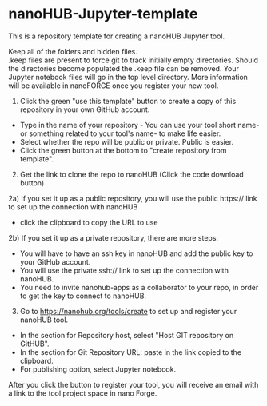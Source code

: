 # nanoHUB-Jupyter-template
This is a repository template for creating a nanoHUB Jupyter tool.

Keep all of the folders and hidden files.  
.keep files are present to force git to track initially empty directories.
Should the directories become populated the .keep file can be removed.
Your Jupyter notebook files will go in the top level directory.  More information will be available in nanoFORGE once you register your new tool.

1) Click the green "use this template" button to create a copy of this repository in your own GitHub account.
* Type in the name of your repository - You can use your tool short name- or something related to your tool's name- to make life easier.
* Select whether the repo will be public or private. Public is easier.
* Click the green button at the bottom to "create repository from template".

2) Get the link to clone the repo to nanoHUB (Click the code download button)

2a) If you set it up as a public repository, you will use the public https:// link to set up the connection with nanoHUB
* click the clipboard to copy the URL to use

2b) If you set it up as a private repository, there are more steps:
* You will have to have an ssh key in nanoHUB and add the public key to your GitHub account.
* You will use the private ssh:// link to set up the connection with nanoHUB.
* You need to invite nanohub-apps as a collaborator to your repo, in order to get the key to connect to nanoHUB.

3) Go to https://nanohub.org/tools/create to set up and register your nanoHUB tool.
* In the section for Repository host, select "Host GIT repository on GitHUB".
* In the section for Git Repository URL: paste in the link copied to the clipboard.
* For publishing option, select Jupyter notebook.

After you click the button to register your tool, you will receive an email with a link to the tool project space in nano Forge.
